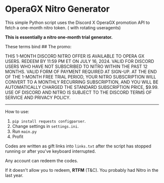 # OperaGX Nitro Generator

This simple Python script uses the Discord X OperaGX promotion API to fetch a one-month nitro token. ( with rotating useragents)

**This is essentially a nitro one-month trial generator.**

These terms bind ## The promo:

THIS 1-MONTH DISCORD NITRO OFFER IS AVAILABLE TO OPERA GX USERS. REDEEM BY 11:59 PM ET ON JULY 16, 2024. VALID FOR DISCORD USERS WHO HAVE NOT SUBSCRIBED TO NITRO WITHIN THE PAST 12 MONTHS. VALID FORM OF PAYMENT REQUIRED AT SIGN-UP. AT THE END OF THE 1-MONTH FREE TRIAL PERIOD, YOUR NITRO SUBSCRIPTION WILL CONVERT TO A MONTHLY RECURRING SUBSCRIPTION, AND YOU WILL BE AUTOMATICALLY CHARGED THE STANDARD SUBSCRIPTION PRICE, $9.99. USE OF DISCORD AND NITRO IS SUBJECT TO THE DISCORD TERMS OF SERVICE AND PRIVACY POLICY.

---

How to use:

1. `pip install requests configparser`.
2. Change settings in `settings.ini`.
3. Run `main.py`
4. Profit

Codes are written as gift links into `links.txt` after the script has stopped running or after you've keyboard interrupted.

Any account can redeem the codes.

If it doesn't allow you to redeem, **RTFM** (T&C). You probably had Nitro in the last year.
